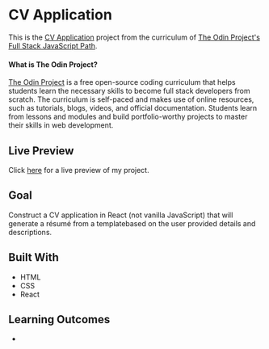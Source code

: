 # CV Application

This is the [CV Application](https://www.theodinproject.com/paths/full-stack-javascript/courses/javascript/lessons/cv-application) project from the curriculum of [The Odin Project's Full Stack JavaScript Path](https://www.theodinproject.com/paths/full-stack-javascript/courses/javascript).

#### What is The Odin Project?

[The Odin Project](https://www.theodinproject.com/about) is a free open-source coding curriculum that helps students learn the necessary skills to become full stack developers from scratch. The curriculum is self-paced and makes use of online resources, such as tutorials, blogs, videos, and official documentation. Students learn from lessons and modules and build portfolio-worthy projects to master their skills in web development.

## Live Preview

Click [here](https://cineonizer.github.io/cv-application/) for a live preview of my project.

## Goal

Construct a CV application in React (not vanilla JavaScript) that will generate a résumé from a templatebased on the user provided details and descriptions.

## Built With

* HTML
* CSS
* React

## Learning Outcomes

* 
